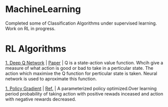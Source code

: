 # MachineLearning
Completed some of Classification Algorithms under supervised learning. Work on RL in progress.  
# RL Algorithms 
[1. Deep Q Network]() |
[Paper](https://arxiv.org/abs/1312.5602) |
Q is a state-action value function. Whcih give a measure of what action is good or bad to take in a perticular state. The action which maximixe the Q function for perticular state is taken. Neural network is used to aproximate this function.   

[1. Policy Gradient]() |
[Ref.](http://rail.eecs.berkeley.edu/deeprlcourse-fa17/f17docs/lecture_4_policy_gradient.pdf) |
A parameterized policy optimized.Over learning period probability of taking action with positive rewads inceased and action with negative rewards decreased.   
